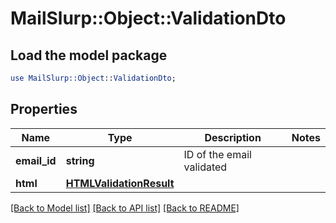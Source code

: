 # MailSlurp::Object::ValidationDto

## Load the model package
```perl
use MailSlurp::Object::ValidationDto;
```

## Properties
Name | Type | Description | Notes
------------ | ------------- | ------------- | -------------
**email_id** | **string** | ID of the email validated | 
**html** | [**HTMLValidationResult**](HTMLValidationResult) |  | 

[[Back to Model list]](../README#documentation-for-models) [[Back to API list]](../README#documentation-for-api-endpoints) [[Back to README]](../README)



